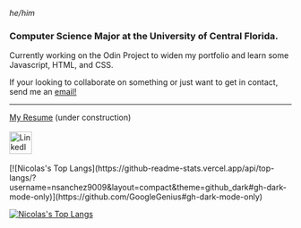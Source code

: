 *he/him*

### Computer Science Major at the University of Central Florida.

<p>Currently working on the Odin Project to widen my portfolio and learn some Javascript, HTML, and CSS.</p>
If your looking to collaborate on something or just want to get in contact, send me an <a href="mailto:nsanchez9009@gmail.com">email!</a>

---

<div><a href="">My Resume</a> (under construction)</div>
<br>
<a href="https://www.linkedin.com/in/nsanchez9009"><img src="https://i.imgur.com/Ks8W7j6.png" width="40px" alt="LinkedIn"></a>
<br></br>
[![Nicolas's Top Langs](https://github-readme-stats.vercel.app/api/top-langs/?username=nsanchez9009&layout=compact&theme=github_dark#gh-dark-mode-only)](https://github.com/GoogleGenius#gh-dark-mode-only)

[![Nicolas's Top Langs](https://github-readme-stats.vercel.app/api/top-langs/?username=nsanchez9009&layout=compact&theme=default#gh-light-mode-only)](https://github.com/nsanchez9009#gh-light-mode-only)

